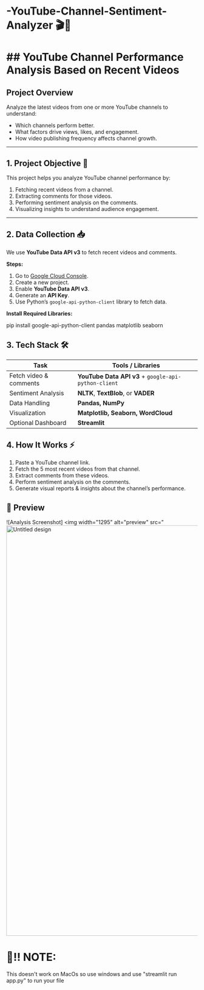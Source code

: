 # -YouTube-Channel-Sentiment-Analyzer 🎬💬

# ## YouTube Channel Performance Analysis Based on Recent Videos

## Project Overview
Analyze the latest videos from one or more YouTube channels to understand:

- Which channels perform better.
- What factors drive views, likes, and engagement.
- How video publishing frequency affects channel growth.

---

## 1. Project Objective 🎯
This project helps you analyze YouTube channel performance by:

1. Fetching recent videos from a channel.
2. Extracting comments for those videos.
3. Performing sentiment analysis on the comments.
4. Visualizing insights to understand audience engagement.

---

## 2. Data Collection 📥
We use **YouTube Data API v3** to fetch recent videos and comments.

**Steps:**
1. Go to [Google Cloud Console](https://console.cloud.google.com/).
2. Create a new project.
3. Enable **YouTube Data API v3**.
4. Generate an **API Key**.
5. Use Python’s `google-api-python-client` library to fetch data.

**Install Required Libraries:**

pip install google-api-python-client pandas matplotlib seaborn

## 3. Tech Stack 🛠️
| Task                   | Tools / Libraries                                    |
| ---------------------- | ---------------------------------------------------- |
| Fetch video & comments | **YouTube Data API v3** + `google-api-python-client` |
| Sentiment Analysis     | **NLTK**, **TextBlob**, or **VADER**                 |
| Data Handling          | **Pandas, NumPy**                                    |
| Visualization          | **Matplotlib, Seaborn, WordCloud**                   |
| Optional Dashboard     | **Streamlit**                                        |

## 4. How It Works ⚡
1. Paste a YouTube channel link.
2. Fetch the 5 most recent videos from that channel.
3. Extract comments from these videos.
4. Perform sentiment analysis on the comments.
5. Generate visual reports & insights about the channel’s performance.

## 📸 Preview

![Analysis Screenshot]
<img width="1295" alt="preview" src="<img width="1920" height="1080" alt="Untitled design" src="https://github.com/user-attachments/assets/65a0325f-f0be-4ad1-80be-fec4ce4717d2" />
 
# 🚨‼️ NOTE: 
This doesn't work on MacOs so use windows 
and use "streamlit run app.py" to run your file
        

